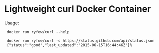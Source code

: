 # Lightweight curl Docker Container

Usage:

     docker run ryfow/curl --help

     docker run ryfow/curl -s https://status.github.com/api/status.json
     {"status":"good","last_updated":"2015-06-15T16:44:46Z"}%

